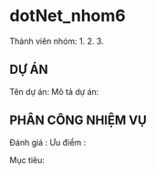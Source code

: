 # dotNet_nhom6
Thành viên nhóm:
  1.
  2.
  3.
  
DỰ ÁN
---------------------------------------
Tên dự án:
Mô tả dự án: 


PHÂN CÔNG NHIỆM VỤ
---------------------------------------
Đánh giá :
Ưu điểm :

Mục tiêu:
